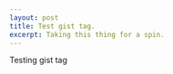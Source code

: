 ```yaml
---
layout: post
title: Test gist tag.
excerpt: Taking this thing for a spin.
---
```

Testing gist tag
<script src="https://gist.github.com/1027674.js"> </script>

